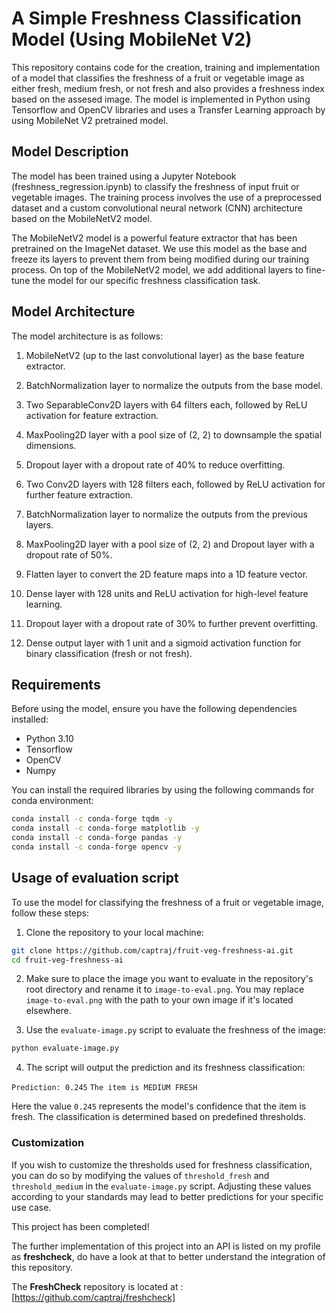 # A Simple Freshness Classification Model (Using MobileNet V2)

This repository contains code for the creation, training and implementation of a model that classifies the freshness of a fruit or vegetable image as either fresh, medium fresh, or not fresh and also provides a freshness index based on the assesed image. The model is implemented in Python using Tensorflow and OpenCV libraries and uses a Transfer Learning approach by using MobileNet V2 pretrained model.

## Model Description

The model has been trained using a Jupyter Notebook (freshness_regression.ipynb) to classify the freshness of input fruit or vegetable images. The training process involves the use of a preprocessed dataset and a custom convolutional neural network (CNN) architecture based on the MobileNetV2 model.

The MobileNetV2 model is a powerful feature extractor that has been pretrained on the ImageNet dataset. We use this model as the base and freeze its layers to prevent them from being modified during our training process. On top of the MobileNetV2 model, we add additional layers to fine-tune the model for our specific freshness classification task.

## Model Architecture

The model architecture is as follows:

1. MobileNetV2 (up to the last convolutional layer) as the base feature extractor.
2. BatchNormalization layer to normalize the outputs from the base model.
3. Two SeparableConv2D layers with 64 filters each, followed by ReLU activation for feature extraction.
4. MaxPooling2D layer with a pool size of (2, 2) to downsample the spatial dimensions.
5. Dropout layer with a dropout rate of 40% to reduce overfitting.

6. Two Conv2D layers with 128 filters each, followed by ReLU activation for further feature extraction.
7. BatchNormalization layer to normalize the outputs from the previous layers.
8. MaxPooling2D layer with a pool size of (2, 2) and Dropout layer with a dropout rate of 50%.

9. Flatten layer to convert the 2D feature maps into a 1D feature vector.
10. Dense layer with 128 units and ReLU activation for high-level feature learning.
11. Dropout layer with a dropout rate of 30% to further prevent overfitting.

12. Dense output layer with 1 unit and a sigmoid activation function for binary classification (fresh or not fresh).

## Requirements

Before using the model, ensure you have the following dependencies installed:

- Python 3.10
- Tensorflow
- OpenCV
- Numpy

You can install the required libraries by using the following commands for conda environment:

```bash
conda install -c conda-forge tqdm -y
conda install -c conda-forge matplotlib -y
conda install -c conda-forge pandas -y
conda install -c conda-forge opencv -y
```

## Usage of evaluation script

To use the model for classifying the freshness of a fruit or vegetable image, follow these steps:

1. Clone the repository to your local machine:

```bash
git clone https://github.com/captraj/fruit-veg-freshness-ai.git
cd fruit-veg-freshness-ai
```


2. Make sure to place the image you want to evaluate in the repository's root directory and rename it to `image-to-eval.png`. You may replace `image-to-eval.png` with the path to your own image if it's located elsewhere.

3. Use the `evaluate-image.py` script to evaluate the freshness of the image:

```bash
python evaluate-image.py
```


4. The script will output the prediction and its freshness classification:

`Prediction: 0.245`
`The item is MEDIUM FRESH`

Here the value `0.245` represents the model's confidence that the item is fresh. The classification is determined based on predefined thresholds.

### Customization

If you wish to customize the thresholds used for freshness classification, you can do so by modifying the values of `threshold_fresh` and `threshold_medium` in the `evaluate-image.py` script. Adjusting these values according to your standards may lead to better predictions for your specific use case.

This project has been completed!

The further implementation of this project into an API is listed on my profile as **freshcheck**, do have a look at that to better understand the integration of this repository.

The **FreshCheck** repository is located at : [https://github.com/captraj/freshcheck]









